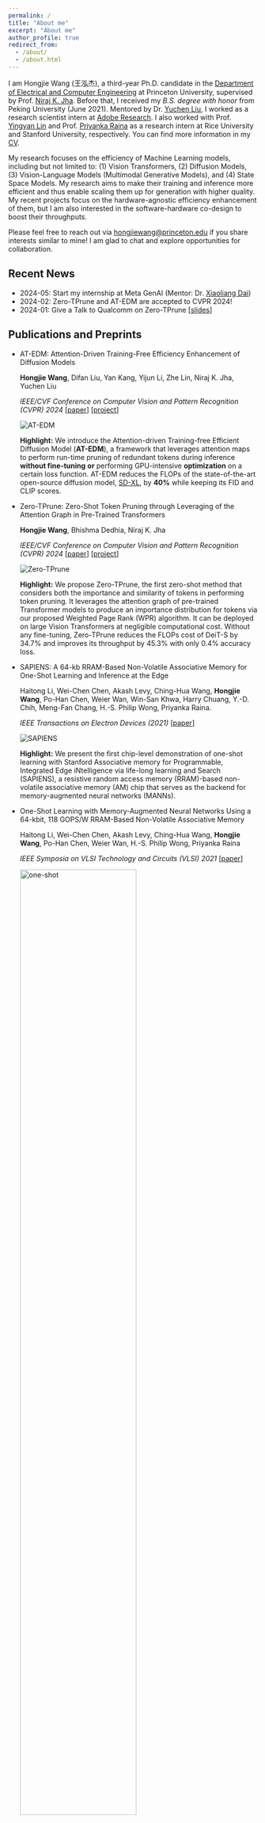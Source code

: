 ```yaml
---
permalink: /
title: "About me"
excerpt: "About me"
author_profile: true
redirect_from: 
  - /about/
  - /about.html
---
```


I am Hongjie Wang (王泓杰), a third-year Ph.D. candidate in the [Department of Electrical and Computer Engineering](https://ece.princeton.edu/) at Princeton University, supervised by Prof. [Niraj K. Jha](https://scholar.google.com/citations?user=R-z1R84AAAAJ&hl=en&oi=ao). Before that, I received my *B.S. degree with honor* from Peking University (June 2021). Mentored by Dr. [Yuchen Liu](https://lychenyoko.github.io/), I worked as a research scientist intern at [Adobe Research](https://research.adobe.com/). I also worked with Prof. [Yingyan Lin](https://eiclab.scs.gatech.edu/pages/team.html) and Prof. [Priyanka Raina](https://priyanka-raina.github.io/) as a research intern at Rice University and Stanford University, respectively. You can find more information in my [CV](https://hongjiew.github.io/files/resume.pdf). 

My research focuses on the efficiency of Machine Learning models, including but not limited to: (1) Vision Transformers, (2) Diffusion Models, (3) Vision-Language Models (Multimodal Generative Models), and (4) State Space Models. My research aims to make their training and inference more efficient and thus enable scaling them up for generation with higher quality. My recent projects focus on the hardware-agnostic efficiency enhancement of them, but I am also interested in the software-hardware co-design to boost their throughputs.

Please feel free to reach out via hongjiewang@princeton.edu if you share interests similar to mine! I am glad to chat and explore opportunities for collaboration.

## Recent News

- 2024-05: Start my internship at Meta GenAI (Mentor: Dr. [Xiaoliang Dai](https://sites.google.com/view/xiaoliangdai))
- 2024-02: Zero-TPrune and AT-EDM are accepted to CVPR 2024!
- 2024-01: Give a Talk to Qualcomm on Zero-TPrune [[slides](https://hongjiew.github.io/files/Talk_Qualcomm.pdf)]

## Publications and Preprints

- AT-EDM: Attention-Driven Training-Free Efficiency Enhancement of Diffusion Models

  **Hongjie Wang**, Difan Liu, Yan Kang, Yijun Li, Zhe Lin, Niraj K. Jha, Yuchen Liu

  *IEEE/CVF Conference on Computer Vision and Pattern Recognition (CVPR) 2024* [[paper](https://arxiv.org/abs/2405.05252)] [[project](https://atedm.github.io/)]

  ![AT-EDM](https://hongjiew.github.io/files/ATEDM.png)

  **Highlight:** We introduce the Attention-driven Training-free Efficient Diffusion Model (**AT-EDM**), a framework that leverages attention maps to perform run-time pruning of redundant tokens during inference **without fine-tuning** **or** performing GPU-intensive **optimization** on a certain loss function. AT-EDM reduces the FLOPs of the state-of-the-art open-source diffusion model, [SD-XL](https://github.com/Stability-AI/generative-models), by **40%** while keeping its FID and CLIP scores. 

- Zero-TPrune: Zero-Shot Token Pruning through Leveraging of the Attention Graph in Pre-Trained Transformers

  **Hongjie Wang**, Bhishma Dedhia, Niraj K. Jha

  *IEEE/CVF Conference on Computer Vision and Pattern Recognition (CVPR) 2024* [[paper](https://arxiv.org/abs/2305.17328)] [[project](https://zerotprune.github.io/)]

  ![Zero-TPrune](https://hongjiew.github.io/files/zero-tprune.png)

  **Highlight:** We propose Zero-TPrune, the first zero-shot method that considers both the importance and similarity of tokens in performing token pruning. It leverages the attention graph of pre-trained Transformer models to produce an importance distribution for tokens via our proposed Weighted Page Rank (WPR) algorithm. It can be deployed on large Vision Transformers at negligible computational cost. Without any fine-tuning, Zero-TPrune reduces the FLOPs cost of DeiT-S by 34.7% and improves its throughput by 45.3% with only 0.4% accuracy loss.

- SAPIENS: A 64-kb RRAM-Based Non-Volatile Associative Memory for One-Shot Learning and Inference at the Edge

  Haitong Li, Wei-Chen Chen, Akash Levy, Ching-Hua Wang, **Hongjie Wang**, Po-Han Chen, Weier Wan, Win-San Khwa, Harry Chuang, Y.-D. Chih, Meng-Fan Chang, H.-S. Philip Wong, Priyanka Raina.

  *IEEE Transactions on Electron Devices (2021)* [[paper](https://ieeexplore.ieee.org/abstract/document/9535369)]

  ![SAPIENS](https://hongjiew.github.io/files/SAPIENS.png)

  **Highlight:** We present the first chip-level demonstration of one-shot learning with Stanford Associative memory for Programmable, Integrated Edge iNtelligence via life-long learning and Search (SAPIENS), a resistive random access memory (RRAM)-based non-volatile associative memory (AM) chip that serves as the backend for memory-augmented neural networks (MANNs).

- One-Shot Learning with Memory-Augmented Neural Networks Using a 64-kbit, 118 GOPS/W RRAM-Based Non-Volatile Associative Memory

  Haitong Li, Wei-Chen Chen, Akash Levy, Ching-Hua Wang, **Hongjie Wang**, Po-Han Chen, Weier Wan, H.-S. Philip Wong, Priyanka Raina

  *IEEE Symposia on VLSI Technology and Circuits (VLSI) 2021* [[paper](https://ieeexplore.ieee.org/abstract/document/9508761)]

  <img src="https://hongjiew.github.io/files/one-shot.png" alt="one-shot" width="70%">

  **Highlight:** Using only one example per class for 32 unseen classes during on-chip learning, our AM chip achieves ~72% measured inference accuracy on Omniglot as the first chip accuracy report compared to software accuracy (~82%), while reaching 118 GOPS/W for in-memory L1 distance computation and prediction. 

- A New MRAM-based Process In-Memory Accelerator for Efficient Neural Network Training with Floating Point Precision

  **Hongjie Wang**, Yang Zhao, Chaojian Li, Yue Wang, Yingyan Lin

  *IEEE International Symposium on Circuits and Systems (ISCAS) 2020* <span style="color: red;">**(Oral)**</span> [[paper](https://arxiv.org/abs/2003.01551)]
  
  <img src="https://hongjiew.github.io/files/SOT-MRAM.png" alt="one-shot" width="70%">
  
  **Highlight:** We propose a SOT-MRAM based digital Process In-Memory accelerator that supports floating point precision. It can achieve 3.3×, 1.8×, and 2.5× improvement in terms of energy, latency, and area, respectively, compared with a state-of-the-art PIM based DNN training accelerator.

## Academic Service

- Served as a reviewer for
  - NeurIPS 2024
  - [Efficient Deep Learning for Computer Vision](https://sites.google.com/view/ecv24) @ CVPR 2024
  - IEEE Internet of Things Journal 
  - IEEE ISCAS 2021

## Work Experience

- Meta GenAI, research scientist intern, May 2024 - present
- Adobe Research, research scientist intern, May 2023 - March 2024
- Stanford University, research intern, June 2020 - Sep 2020
- Rice University, research intern, June 2019 - Aug 2019

## Selected Awards

- Fellowship in Natural Science and Engineering, Princeton University, 2021
- Excellent Graduate, Peking University, 2021
- Xiaomi Scholarship, Peking University, 2020
- National Scholarship, Peking University, 2019
- May 4th Scholarship, Peking University, 2018
- Student of Merits, Peking University, 2017-2021
- Gold Medal in 33rd Chinese Physics Olympiad, 2016
